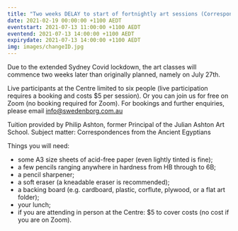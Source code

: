 ```yaml
---
title: "Two weeks DELAY to start of fortnightly art sessions (Correspondences of Egypt)"
date: 2021-02-19 00:00:00 +1100 AEDT
eventstart: 2021-07-13 11:00:00 +1100 AEDT
eventend: 2021-07-13 14:00:00 +1100 AEDT
expirydate: 2021-07-13 14:00:00 +1100 AEDT
img: images/changeID.jpg
---
```


Due to the extended Sydney Covid lockdown, the art classes will commence two weeks later than originally planned, namely on July 27th.

Live participants at the Centre limited to six people (live participation requires a booking and costs $5 per session). Or you can join us for free on Zoom (no booking required for Zoom).
For bookings and further enquiries, please email info@swedenborg.com.au

Tuition provided by Philip Ashton, former Principal of the Julian Ashton Art School.
Subject matter: Correspondences from the Ancient Egyptians

Things you will need:
- some A3 size sheets of acid-free paper (even lightly tinted is fine);
- a few pencils ranging anywhere in hardness from HB through to 6B;
- a pencil sharpener; 
- a soft eraser (a kneadable eraser is recommended); 
- a backing board (e.g. cardboard, plastic, corflute, plywood, or a flat art folder);
- your lunch;
- if you are attending in person at the Centre: $5 to cover costs (no cost if you are on Zoom).